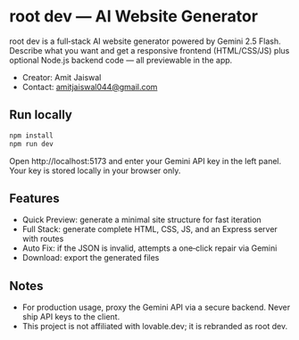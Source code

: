 # root dev — AI Website Generator

root dev is a full‑stack AI website generator powered by Gemini 2.5 Flash. Describe what you want and get a responsive frontend (HTML/CSS/JS) plus optional Node.js backend code — all previewable in the app.

- Creator: Amit Jaiswal
- Contact: amitjaiswal044@gmail.com

## Run locally

```bash
npm install
npm run dev
```

Open http://localhost:5173 and enter your Gemini API key in the left panel. Your key is stored locally in your browser only.

## Features

- Quick Preview: generate a minimal site structure for fast iteration
- Full Stack: generate complete HTML, CSS, JS, and an Express server with routes
- Auto Fix: if the JSON is invalid, attempts a one‑click repair via Gemini
- Download: export the generated files

## Notes

- For production usage, proxy the Gemini API via a secure backend. Never ship API keys to the client.
- This project is not affiliated with lovable.dev; it is rebranded as root dev.
